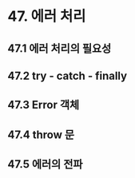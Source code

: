 # 47. 에러 처리

## 47.1 에러 처리의 필요성

## 47.2 try - catch - finally

## 47.3 Error 객체

## 47.4 throw 문

## 47.5 에러의 전파
